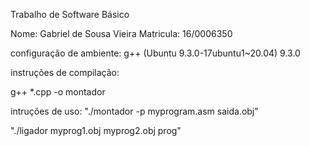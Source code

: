 Trabalho de Software Básico

Nome: Gabriel de Sousa Vieira
Matricula: 16/0006350

configuração de ambiente: g++ (Ubuntu 9.3.0-17ubuntu1~20.04) 9.3.0

instruções de compilação:

g++ *.cpp -o montador

intruções de uso: "./montador -p myprogram.asm saida.obj"

"./ligador myprog1.obj myprog2.obj prog"


